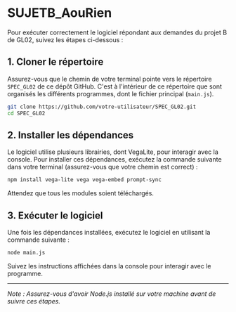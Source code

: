 
# SUJETB_AouRien



Pour exécuter correctement le logiciel répondant aux demandes du projet B de GL02, suivez les étapes ci-dessous :

## 1. Cloner le répertoire

Assurez-vous que le chemin de votre terminal pointe vers le répertoire `SPEC_GL02` de ce dépôt GitHub. C'est à l'intérieur de ce répertoire que sont organisés les différents programmes, dont le fichier principal (`main.js`).

```bash
git clone https://github.com/votre-utilisateur/SPEC_GL02.git
cd SPEC_GL02
```

## 2. Installer les dépendances

Le logiciel utilise plusieurs librairies, dont VegaLite, pour interagir avec la console. Pour installer ces dépendances, exécutez la commande suivante dans votre terminal (assurez-vous que votre chemin est correct) :

```bash
npm install vega-lite vega vega-embed prompt-sync
```

Attendez que tous les modules soient téléchargés.

## 3. Exécuter le logiciel

Une fois les dépendances installées, exécutez le logiciel en utilisant la commande suivante :

```bash
node main.js
```

Suivez les instructions affichées dans la console pour interagir avec le programme.

---

*Note : Assurez-vous d'avoir Node.js installé sur votre machine avant de suivre ces étapes.*

